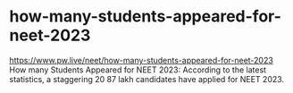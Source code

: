 # how-many-students-appeared-for-neet-2023
https://www.pw.live/neet/how-many-students-appeared-for-neet-2023 How many Students Appeared for NEET 2023: According to the latest statistics, a staggering 20 87 lakh candidates have applied for NEET 2023.
